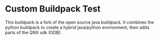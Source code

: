# Custom Buildpack Test

This buildpack is a fork of the open source java buildpack. It combines the python buildpack to create a hybrid java/python environment, then adds parts of the QNX sdk (GDB).
